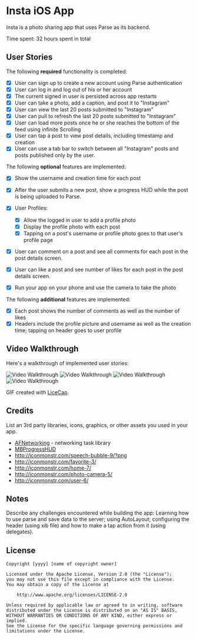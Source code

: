 # Insta iOS App

Insta is a photo sharing app that uses Parse as its backend.

Time spent: 32 hours spent in total

## User Stories

The following **required** functionality is completed:

- [x] User can sign up to create a new account using Parse authentication
- [x] User can log in and log out of his or her account
- [x] The current signed in user is persisted across app restarts
- [x] User can take a photo, add a caption, and post it to "Instagram"
- [x] User can view the last 20 posts submitted to "Instagram"
- [x] User can pull to refresh the last 20 posts submitted to "Instagram"
- [x] User can load more posts once he or she reaches the bottom of the feed using infinite Scrolling
- [x] User can tap a post to view post details, including timestamp and creation
- [x] User can use a tab bar to switch between all "Instagram" posts and posts published only by the user.

The following **optional** features are implemented:

- [x] Show the username and creation time for each post
- [x] After the user submits a new post, show a progress HUD while the post is being uploaded to Parse.
- [x] User Profiles:
   - [x] Allow the logged in user to add a profile photo
   - [x] Display the profile photo with each post
   - [x] Tapping on a post's username or profile photo goes to that user's profile page
- [x] User can comment on a post and see all comments for each post in the post details screen.
- [x] User can like a post and see number of likes for each post in the post details screen.
- [x] Run your app on your phone and use the camera to take the photo


The following **additional** features are implemented:

- [x] Each post shows the number of comments as well as the number of likes
- [x] Headers include the profile picture and username as well as the creation time; tapping on header goes to user profile

## Video Walkthrough

Here's a walkthrough of implemented user stories:

<img src='http://i.imgur.com/ZCwTqD3.gif' title='Video Walkthrough' width='' alt='Video Walkthrough' />
<img src='http://i.imgur.com/nfcRgLI.gif' title='Video Walkthrough' width='' alt='Video Walkthrough' />
<img src='http://i.imgur.com/qi278qu.gif' title='Video Walkthrough' width='' alt='Video Walkthrough' />
<img src='http://i.imgur.com/LmcSOAM.gif' title='Video Walkthrough' width='' alt='Video Walkthrough' />

GIF created with [LiceCap](http://www.cockos.com/licecap/).

## Credits

List an 3rd party libraries, icons, graphics, or other assets you used in your app.

- [AFNetworking](https://github.com/AFNetworking/AFNetworking) - networking task library
- [MBProgressHUD](https://github.com/jdg/MBProgressHUD)
- http://iconmonstr.com/speech-bubble-9/?png
- http://iconmonstr.com/favorite-3/
- http://iconmonstr.com/home-7/
- http://iconmonstr.com/photo-camera-5/
- http://iconmonstr.com/user-6/

## Notes

Describe any challenges encountered while building the app:
Learning how to use parse and save data to the server; using AutoLayout; configuring the header (using xib file) and how to make a tap action from it (using delegates).

## License

    Copyright [yyyy] [name of copyright owner]

    Licensed under the Apache License, Version 2.0 (the "License");
    you may not use this file except in compliance with the License.
    You may obtain a copy of the License at

        http://www.apache.org/licenses/LICENSE-2.0

    Unless required by applicable law or agreed to in writing, software
    distributed under the License is distributed on an "AS IS" BASIS,
    WITHOUT WARRANTIES OR CONDITIONS OF ANY KIND, either express or implied.
    See the License for the specific language governing permissions and
    limitations under the License.
